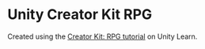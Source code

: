 # Unity Creator Kit RPG
Created using the [Creator Kit: RPG tutorial](https://learn.unity.com/project/creator-kit-rpg?uv=2020.3) on Unity Learn.
